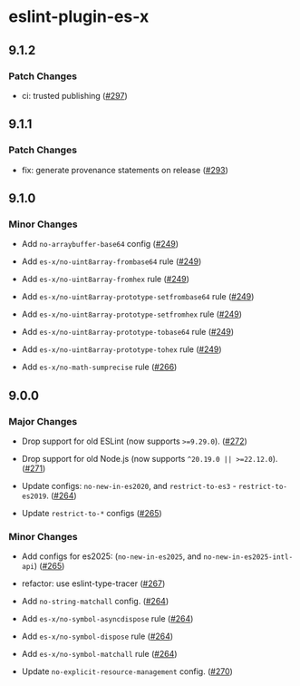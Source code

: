 # eslint-plugin-es-x

## 9.1.2

### Patch Changes

- ci: trusted publishing ([#297](https://github.com/eslint-community/eslint-plugin-es-x/pull/297))

## 9.1.1

### Patch Changes

- fix: generate provenance statements on release ([#293](https://github.com/eslint-community/eslint-plugin-es-x/pull/293))

## 9.1.0

### Minor Changes

- Add `no-arraybuffer-base64` config ([#249](https://github.com/eslint-community/eslint-plugin-es-x/pull/249))

- Add `es-x/no-uint8array-frombase64` rule ([#249](https://github.com/eslint-community/eslint-plugin-es-x/pull/249))

- Add `es-x/no-uint8array-fromhex` rule ([#249](https://github.com/eslint-community/eslint-plugin-es-x/pull/249))

- Add `es-x/no-uint8array-prototype-setfrombase64` rule ([#249](https://github.com/eslint-community/eslint-plugin-es-x/pull/249))

- Add `es-x/no-uint8array-prototype-setfromhex` rule ([#249](https://github.com/eslint-community/eslint-plugin-es-x/pull/249))

- Add `es-x/no-uint8array-prototype-tobase64` rule ([#249](https://github.com/eslint-community/eslint-plugin-es-x/pull/249))

- Add `es-x/no-uint8array-prototype-tohex` rule ([#249](https://github.com/eslint-community/eslint-plugin-es-x/pull/249))

- Add `es-x/no-math-sumprecise` rule ([#266](https://github.com/eslint-community/eslint-plugin-es-x/pull/266))

## 9.0.0

### Major Changes

- Drop support for old ESLint (now supports `>=9.29.0`). ([#272](https://github.com/eslint-community/eslint-plugin-es-x/pull/272))

- Drop support for old Node.js (now supports `^20.19.0 || >=22.12.0`). ([#271](https://github.com/eslint-community/eslint-plugin-es-x/pull/271))

- Update configs: `no-new-in-es2020`, and `restrict-to-es3` - `restrict-to-es2019`. ([#264](https://github.com/eslint-community/eslint-plugin-es-x/pull/264))

- Update `restrict-to-*` configs ([#265](https://github.com/eslint-community/eslint-plugin-es-x/pull/265))

### Minor Changes

- Add configs for es2025: (`no-new-in-es2025`, and `no-new-in-es2025-intl-api`) ([#265](https://github.com/eslint-community/eslint-plugin-es-x/pull/265))

- refactor: use eslint-type-tracer ([#267](https://github.com/eslint-community/eslint-plugin-es-x/pull/267))

- Add `no-string-matchall` config. ([#264](https://github.com/eslint-community/eslint-plugin-es-x/pull/264))

- Add `es-x/no-symbol-asyncdispose` rule ([#264](https://github.com/eslint-community/eslint-plugin-es-x/pull/264))

- Add `es-x/no-symbol-dispose` rule ([#264](https://github.com/eslint-community/eslint-plugin-es-x/pull/264))

- Add `es-x/no-symbol-matchall` rule ([#264](https://github.com/eslint-community/eslint-plugin-es-x/pull/264))

- Update `no-explicit-resource-management` config. ([#270](https://github.com/eslint-community/eslint-plugin-es-x/pull/270))
